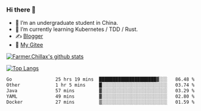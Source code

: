 ### Hi there 👋

- 🔭 I’m an undergraduate student in China.
- 🌱 I’m currently learning Kubernetes / TDD / Rust.
- ✍️ [Blogger](https://blog.farmer233.top)
- 🤔 [My Gitee](https://gitee.com/Farmer-chong)


[![Farmer.Chillax's github stats](https://github-readme-stats.vercel.app/api?username=FarmerChillax)](https://github.com/anuraghazra/github-readme-stats)

[![Top Langs](https://github-readme-stats.vercel.app/api/top-langs/?username=FarmerChillax&layout=compact&hide=html,css,javascript)](https://github.com/anuraghazra/github-readme-stats)


<a href="https://wakatime.com/@Farmer"> </a>
          <!--START_SECTION:waka-->

```txt
Go                25 hrs 19 mins  █████████████████████▓░░░   86.48 %
Other             1 hr 5 mins     █░░░░░░░░░░░░░░░░░░░░░░░░   03.74 %
Java              57 mins         ▓░░░░░░░░░░░░░░░░░░░░░░░░   03.29 %
YAML              49 mins         ▓░░░░░░░░░░░░░░░░░░░░░░░░   02.80 %
Docker            27 mins         ▒░░░░░░░░░░░░░░░░░░░░░░░░   01.59 %
```

<!--END_SECTION:waka-->



<!--
**Farmer-chong/Farmer-chong** is a ✨ _special_ ✨ repository because its `README.md` (this file) appears on your GitHub profile.

Here are some ideas to get you started:

- 🔭 I’m currently working on ...
- 🌱 I’m currently learning ...
- 👯 I’m looking to collaborate on ...
- 🤔 I’m looking for help with ...
- 💬 Ask me about ...
- 📫 How to reach me: ...
- 😄 Pronouns: ...
- ⚡ Fun fact: ...
-->
